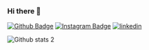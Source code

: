 ### Hi there 👋

[![Github Badge](https://img.shields.io/badge/-Github-000?style=quare&labelColor=000&logo=Github&logoColor=white&link=link)]([link](https://github.com/oguzhanKomcu)) 
[![Instagram Badge](https://img.shields.io/badge/-Instagram-C13584?style=flat-quare&labelColor=C13584&logo=instagram&logoColor=white&link=link)]([link](https://www.instagram.com/oguzhan_komcu/?hl=tr)) 
[![linkedin](https://img.shields.io/badge/Linkedin-000000?style=for-the-badge&logo=Linkedin&logoColor=white)]([link](https://www.linkedin.com/in/oguzhankomcu1/))


![Github stats 2](https://github-readme-stats.vercel.app/api?username=oguzhanKomcu&show_icons=true&theme=radical)

